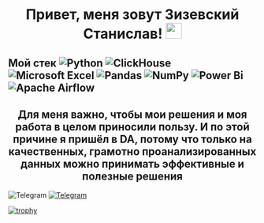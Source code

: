 ## <h1 align="center">Привет, меня зовут Зизевский Станислав!</a> <img src="https://github.com/blackcater/blackcater/raw/main/images/Hi.gif" height="32"/></h1>

## Мой стек ![Python](https://img.shields.io/badge/python-3670A0?style=for-the-badge&logo=python&logoColor=ffdd54) ![ClickHouse](https://img.shields.io/badge/ClickHouse-FFCC01?style=for-the-badge&logo=clickhouse&logoColor=white) ![Microsoft Excel](https://img.shields.io/badge/Microsoft_Excel-217346?style=for-the-badge&logo=microsoft-excel&logoColor=white) ![Pandas](https://img.shields.io/badge/pandas-%23150458.svg?style=for-the-badge&logo=pandas&logoColor=white) ![NumPy](https://img.shields.io/badge/numpy-%23013243.svg?style=for-the-badge&logo=numpy&logoColor=white) ![Power Bi](https://img.shields.io/badge/power_bi-F2C811?style=for-the-badge&logo=powerbi&logoColor=black) 	![Apache Airflow](https://img.shields.io/badge/Apache%20Airflow-017CEE?style=for-the-badge&logo=Apache%20Airflow&logoColor=white)
## <div align="center">Для меня важно, чтобы мои решения и моя работа в целом приносили пользу. И по этой причине я пришёл в DA, потому что только на качественных, грамотно проанализированных данных можно принимать эффективные и полезные решения</div>
![Telegram](https://img.shields.io/badge/Telegram-2CA5E0?style=for-the-badge&logo=telegram&logoColor=white)  [![Telegram](https://img.shields.io/badge/Telegram-2CA5E0?style=for-the-badge&logo=telegram&logoColor=white)](https://t.me/@Stas_Zizevskiy)

[![trophy](https://github-profile-trophy.vercel.app/?username=StasZizevskiy)](https://github.com/ryo-ma/github-profile-trophy)
<!--
**StasZizevskiy/StasZizevskiy** is a ✨ _special_ ✨ repository because its `README.md` (this file) appears on your GitHub profile.

Here are some ideas to get you started:

- 🔭 I’m currently working on ...
- 🌱 I’m currently learning ...
- 👯 I’m looking to collaborate on ...
- 🤔 I’m looking for help with ...
- 💬 Ask me about ...
- 📫 How to reach me: ...
- 😄 Pronouns: ...
- ⚡ Fun fact: ...
-->
